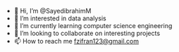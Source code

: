 - 👋 Hi, I’m @SayedibrahimM
- 👀 I’m interested in data analysis
- 🌱 I’m currently learning computer science engineering
- 💞️ I’m looking to collaborate on interesting projects
- 📫 How to reach me fzifran123@gmail.com

<!---
SayedibrahimM/SayedibrahimM is a ✨ special ✨ repository because its `README.md` (this file) appears on your GitHub profile.
You can click the Preview link to take a look at your changes.
--->
